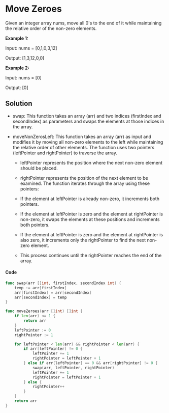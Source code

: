 
# Move Zeroes

Given an integer array nums, move all 0's to the end of it while maintaining the relative order of the non-zero elements.
 

**Example 1:**

Input: nums = [0,1,0,3,12]

Output: [1,3,12,0,0]

**Example 2:**

Input: nums = [0]

Output: [0]


## Solution
- swap: This function takes an array (arr) and two indices (firstIndex and secondIndex) as parameters and swaps the elements at those indices in the array.

- moveNonZerosLeft: This function takes an array (arr) as input and modifies it by moving all non-zero elements to the left while maintaining the relative order of other elements. The function uses two pointers (leftPointer and rightPointer) to traverse the array.

	- leftPointer represents the position where the next non-zero element should be placed.
	- rightPointer represents the position of the next element to be examined.
	The function iterates through the array using these pointers:

	- If the element at leftPointer is already non-zero, it increments both pointers.
	- If the element at leftPointer is zero and the element at rightPointer is non-zero, it swaps the elements at these positions and increments both pointers.
	- If the element at leftPointer is zero and the element at rightPointer is also zero, it increments only the rightPointer to find the next non-zero element.
	- This process continues until the rightPointer reaches the end of the array.

#### Code
```go
func swap(arr []int, firstIndex, secondIndex int) {
	temp := arr[firstIndex]
	arr[firstIndex] = arr[secondIndex]
	arr[secondIndex] = temp
}

func moveZeroes(arr []int) []int {
	if len(arr) <= 1 {
		return arr
	}
	leftPointer := 0
	rightPointer := 1

	for leftPointer < len(arr) && rightPointer < len(arr) {
		if arr[leftPointer] != 0 {
			leftPointer += 1
			rightPointer = leftPointer + 1
		} else if arr[leftPointer] == 0 && arr[rightPointer] != 0 {
			swap(arr, leftPointer, rightPointer)
			leftPointer += 1
			rightPointer = leftPointer + 1
		} else {
			rightPointer++
		}
	}
	return arr
}
```